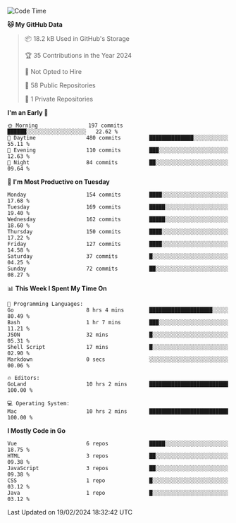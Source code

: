 <!--START_SECTION:waka-->
![Code Time](http://img.shields.io/badge/Code%20Time-1%2C000%20hrs%2059%20mins-blue)

**🐱 My GitHub Data** 

> 📦 18.2 kB Used in GitHub's Storage 
 > 
> 🏆 35 Contributions in the Year 2024
 > 
> 🚫 Not Opted to Hire
 > 
> 📜 58 Public Repositories 
 > 
> 🔑 1 Private Repositories 
 > 
**I'm an Early 🐤** 

```text
🌞 Morning                197 commits         ██████░░░░░░░░░░░░░░░░░░░   22.62 % 
🌆 Daytime                480 commits         ██████████████░░░░░░░░░░░   55.11 % 
🌃 Evening                110 commits         ███░░░░░░░░░░░░░░░░░░░░░░   12.63 % 
🌙 Night                  84 commits          ██░░░░░░░░░░░░░░░░░░░░░░░   09.64 % 
```
📅 **I'm Most Productive on Tuesday** 

```text
Monday                   154 commits         ████░░░░░░░░░░░░░░░░░░░░░   17.68 % 
Tuesday                  169 commits         █████░░░░░░░░░░░░░░░░░░░░   19.40 % 
Wednesday                162 commits         █████░░░░░░░░░░░░░░░░░░░░   18.60 % 
Thursday                 150 commits         ████░░░░░░░░░░░░░░░░░░░░░   17.22 % 
Friday                   127 commits         ████░░░░░░░░░░░░░░░░░░░░░   14.58 % 
Saturday                 37 commits          █░░░░░░░░░░░░░░░░░░░░░░░░   04.25 % 
Sunday                   72 commits          ██░░░░░░░░░░░░░░░░░░░░░░░   08.27 % 
```


📊 **This Week I Spent My Time On** 

```text
💬 Programming Languages: 
Go                       8 hrs 4 mins        ████████████████████░░░░░   80.49 % 
Bash                     1 hr 7 mins         ███░░░░░░░░░░░░░░░░░░░░░░   11.21 % 
JSON                     32 mins             █░░░░░░░░░░░░░░░░░░░░░░░░   05.31 % 
Shell Script             17 mins             █░░░░░░░░░░░░░░░░░░░░░░░░   02.90 % 
Markdown                 0 secs              ░░░░░░░░░░░░░░░░░░░░░░░░░   00.06 % 

🔥 Editors: 
GoLand                   10 hrs 2 mins       █████████████████████████   100.00 % 

💻 Operating System: 
Mac                      10 hrs 2 mins       █████████████████████████   100.00 % 
```

**I Mostly Code in Go** 

```text
Vue                      6 repos             █████░░░░░░░░░░░░░░░░░░░░   18.75 % 
HTML                     3 repos             ██░░░░░░░░░░░░░░░░░░░░░░░   09.38 % 
JavaScript               3 repos             ██░░░░░░░░░░░░░░░░░░░░░░░   09.38 % 
CSS                      1 repo              █░░░░░░░░░░░░░░░░░░░░░░░░   03.12 % 
Java                     1 repo              █░░░░░░░░░░░░░░░░░░░░░░░░   03.12 % 
```




 Last Updated on 19/02/2024 18:32:42 UTC
<!--END_SECTION:waka-->
